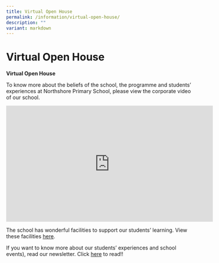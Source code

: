 ```yaml
---
title: Virtual Open House
permalink: /information/virtual-open-house/
description: ""
variant: markdown
---
```

<h1><strong>Virtual Open House</strong></h1>

<strong>Virtual Open House</strong>

To know more about the beliefs of the school, the programme and students’ experiences at Northshore Primary School, please view the corporate video of our school.

<iframe width="560" height="315" src="https://www.youtube.com/embed/ofjZJbPJvfE?wmode=transparent&amp;playlist=ofjZJbPJvfE&amp;loop=1" title="YouTube video player" frameborder="0" allow="accelerometer; autoplay; clipboard-write; encrypted-media; gyroscope; picture-in-picture" allowfullscreen=""></iframe>

The school has wonderful facilities to support our students’ learning. View these facilities&nbsp;<a href="/files/Northshore%20Primary%20Facilities-C.pdf">here</a>.
  
If you want to know more about our students’ experiences and school events), read our newsletter. Click&nbsp;<a href="https://staging.d308ypurd6xn80.amplifyapp.com/about-us/newsletters">here</a>&nbsp;to read!!
